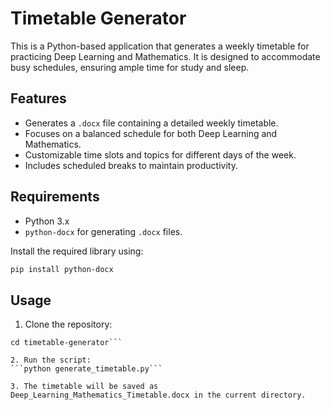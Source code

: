 # Timetable Generator

This is a Python-based application that generates a weekly timetable for practicing Deep Learning and Mathematics. It is designed to accommodate busy schedules, ensuring ample time for study and sleep.

## Features

- Generates a `.docx` file containing a detailed weekly timetable.
- Focuses on a balanced schedule for both Deep Learning and Mathematics.
- Customizable time slots and topics for different days of the week.
- Includes scheduled breaks to maintain productivity.

## Requirements

- Python 3.x
- `python-docx` for generating `.docx` files.

Install the required library using:
```bash
pip install python-docx
```
## Usage
1. Clone the repository:
```git clone https://github.com/cyberfantics/timetable-generator.git
cd timetable-generator```

2. Run the script:
```python generate_timetable.py```

3. The timetable will be saved as Deep_Learning_Mathematics_Timetable.docx in the current directory.
